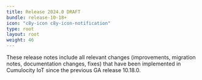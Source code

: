 ```yaml
---
title: Release 2024.0 DRAFT
bundle: release-10-18+
icon: "c8y-icon c8y-icon-notification"
type: root
layout: root
weight: 46
---
```


These release notes include all relevant changes (improvements, migration notes, documentation changes, fixes) that have been implemented in Cumulocity IoT since the previous GA release 10.18.0.
